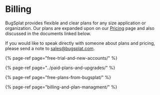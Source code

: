 # Billing

BugSplat provides flexible and clear plans for any size application or organization.  Our plans are expanded upon on our [Pricing](https://www.bugsplat.com/pricing/) page and also discussed in the documents linked below.

If you would like to speak directly with someone about plans and pricing, please send a note to [sales@bugsplat.com](mailto:sales@bugsplat.com).

{% page-ref page="free-trial-and-new-accounts/" %}

{% page-ref page="../paid-plans-and-upgrades/" %}

{% page-ref page="free-plans-from-bugsplat/" %}

{% page-ref page="billing-and-plan-managment/" %}






